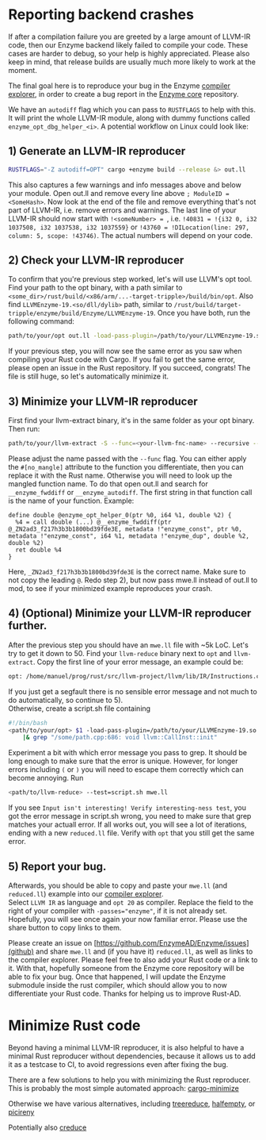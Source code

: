 # Reporting backend crashes
If after a compilation failure you are greeted by a large amount of LLVM-IR code,
then our Enzyme backend likely failed to compile your code.
These cases are harder to debug, so your help is highly appreciated.
Please also keep in mind, that release builds are usually much more likely to work at the moment.

The final goal here is to reproduce your bug in the Enzyme [compiler explorer](https://enzyme.mit.edu/explorer/),
in order to create a bug report in the [Enzyme core](https://github.com/EnzymeAD/Enzyme/issues) repository.

We have an `autodiff` flag which you can pass to `RUSTFLAGS` to help with this. It will print the whole LLVM-IR module,
along with dummy functions called `enzyme_opt_dbg_helper_<i>`. A potential workflow on Linux could look like:  

## 1) Generate an LLVM-IR reproducer
```sh
RUSTFLAGS="-Z autodiff=OPT" cargo +enzyme build --release &> out.ll 
```
This also captures a few warnings and info messages above and below your module.
Open out.ll and remove every line above `; ModuleID = <SomeHash>`. 
Now look at the end of the file and remove everything that's not part of LLVM-IR, i.e. remove errors and warnings. 
The last line of your LLVM-IR should now start with `!<someNumber> = `, i.e.
`!40831 = !{i32 0, i32 1037508, i32 1037538, i32 1037559}` or `!43760 = !DILocation(line: 297, column: 5, scope: !43746)`.
The actual numbers will depend on your code.  

## 2) Check your LLVM-IR reproducer
To confirm that you're previous step worked, let's will use LLVM's opt tool. 
Find your path to the opt binary, with a path similar to 
`<some_dir>/rust/build/<x86/arm/...-target-tripple>/build/bin/opt`. 
Also find `LLVMEnzyme-19.<so/dll/dylib>` path, similar to `/rust/build/target-tripple/enzyme/build/Enzyme/LLVMEnzyme-19`. 
Once you have both, run the following command:
```sh
path/to/your/opt out.ll -load-pass-plugin=/path/to/your/LLVMEnzyme-19.so -passes="enzyme" -S 
```
If your previous step, you will now see the same error as you saw when compiling your Rust code with Cargo. 
If you fail to get the same error, please open an issue in the Rust repository. If you succeed, congrats! 
The file is still huge, so let's automatically minimize it.

## 3) Minimize your LLVM-IR reproducer
First find your llvm-extract binary, it's in the same folder as your opt binary. Then run:
```sh
path/to/your/llvm-extract -S --func=<your-llvm-fnc-name> --recursive --rfunc="enzyme_opt_helper_*" out.ll -o mwe.ll 
```
Please adjust the name passed with the `--func` flag. 
You can either apply the `#[no_mangle]` attribute to the function you differentiate,
then you can replace it with the Rust name. Otherwise you will need to look up the mangled function name. 
To do that open out.ll and search for `__enzyme_fwddiff` or `__enzyme_autodiff`. 
The first string in that function call is the name of your function. Example:
```llvm-ir 
define double @enzyme_opt_helper_0(ptr %0, i64 %1, double %2) {
  %4 = call double (...) @__enzyme_fwddiff(ptr @_ZN2ad3_f217h3b3b1800bd39fde3E, metadata !"enzyme_const", ptr %0, metadata !"enzyme_const", i64 %1, metadata !"enzyme_dup", double %2, double %2)
  ret double %4
}
```
Here, `_ZN2ad3_f217h3b3b1800bd39fde3E` is the correct name. Make sure to not copy the leading `@`. 
Redo step 2), but now pass mwe.ll instead of out.ll to mod, to see if your minimized example reproduces your crash.

## 4) (Optional) Minimize your LLVM-IR reproducer further.
After the previous step you should have an `mwe.ll` file with ~5k LoC. Let's try to get it down to 50.
Find your `llvm-reduce` binary next to `opt` and `llvm-extract`. 
Copy the first line of your error message, an example could be:
```sh
opt: /home/manuel/prog/rust/src/llvm-project/llvm/lib/IR/Instructions.cpp:686: void llvm::CallInst::init(llvm::FunctionType*, llvm::Value*, llvm::ArrayRef<llvm::Value*>, llvm::ArrayRef<llvm::OperandBundleDefT<llvm::Value*> >, const llvm::Twine&): Assertion `(Args.size() == FTy->getNumParams() || (FTy->isVarArg() && Args.size() > FTy->getNumParams())) && "Calling a function with bad signature!"' failed.
```
If you just get a segfault there is no sensible error message and not much to do automatically, so continue to 5).  
Otherwise, create a script.sh file containing
```sh
#!/bin/bash
<path/to/your/opt> $1 -load-pass-plugin=/path/to/your/LLVMEnzyme-19.so -passes="enzyme" \
    |& grep "/some/path.cpp:686: void llvm::CallInst::init"
```
Experiment a bit with which error message you pass to grep. It should be long enough to make sure that the error is unique. 
However, for longer errors including `(` or `)` you will need to escape them correctly which can become annoying. Run 
```sh 
<path/to/llvm-reduce> --test=script.sh mwe.ll 
```
If you see `Input isn't interesting! Verify interesting-ness test`, you got the error message in script.sh wrong, 
you need to make sure that grep matches your actuall error. 
If all works out, you will see a lot of iterations, ending with a new `reduced.ll` file. 
Verify with `opt` that you still get the same error.

## 5) Report your bug.

Afterwards, you should be able to copy and paste your `mwe.ll` (and `reduced.ll`) example into our [compiler explorer](https://enzyme.mit.edu/explorer/).  
Select `LLVM IR` as language and `opt 20` as compiler. Replace the field to the right of your compiler with `-passes="enzyme"`, if it is not already set. 
Hopefully, you will see once again your now familiar error. Please use the share button to copy links to them.

Please create an issue on [https://github.com/EnzymeAD/Enzyme/issues](github) and share `mwe.ll` and (if you have it) `reduced.ll`, as well as links to the compiler explorer. Please feel free to also add your Rust code or a link to it. With that, hopefully someone from the Enzyme core repository will be able to fix your bug. Once that happened, I will update the Enzyme submodule inside the rust compiler, which should allow you to now differentiate your Rust code. Thanks for helping us to improve Rust-AD.


# Minimize Rust code
Beyond having a minimal LLVM-IR reproducer, it is also helpful to have a minimal Rust reproducer without dependencies, 
because it allows us to add it as a testcase to CI, to avoid regressions even after fixing the bug.

There are a few solutions to help you with minimizing the Rust reproducer.
This is probably the most simple automated approach:
[cargo-minimize](https://github.com/Nilstrieb/cargo-minimize)

Otherwise we have various alternatives, including
[treereduce](https://github.com/langston-barrett/treereduce),
[halfempty](https://github.com/googleprojectzero/halfempty), or
[picireny](https://github.com/renatahodovan/picireny)

Potentially also
[creduce](https://github.com/csmith-project/creduce)

